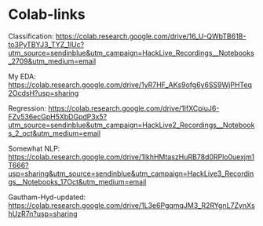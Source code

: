 # Colab-links

Classification: https://colab.research.google.com/drive/16_U-QWbTB61B-to3PyTBYJ3_TYZ_1lUc?utm_source=sendinblue&utm_campaign=HackLive_Recordings__Notebooks_2709&utm_medium=email

My EDA: https://colab.research.google.com/drive/1yR7HF_AKs9ofg6y6SS9WjPHTeq2OcdsH?usp=sharing

Regression: https://colab.research.google.com/drive/1IfXCpiuJ6-FZv536ecGpH5XbDGpdP3x5?utm_source=sendinblue&utm_campaign=HackLive2_Recordings__Notebooks_2_oct&utm_medium=email

Somewhat NLP: https://colab.research.google.com/drive/1IkhHMtaszHuRB78d0RPlo0uexjm1T666?usp=sharing&utm_source=sendinblue&utm_campaign=HackLive3_Recordings__Notebooks_17Oct&utm_medium=email

Gautham-Hyd-updated: https://colab.research.google.com/drive/1L3e6PgqmqJM3_R2RYgnL7ZynXshUzR7n?usp=sharing
